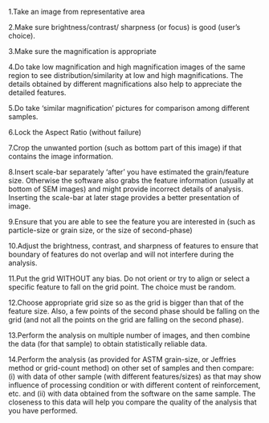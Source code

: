 1.Take an image from representative area 

2.Make sure brightness/contrast/ sharpness (or focus) is good (user’s choice).  

3.Make sure the magnification is appropriate 

4.Do take low magnification and high magnification images of the same region to see distribution/similarity at low and high magnifications. The details obtained by different magnifications also help to appreciate the detailed features. 

5.Do take ‘similar magnification’ pictures for comparison among different samples. 

6.Lock the Aspect Ratio (without failure) 

7.Crop the unwanted portion (such as bottom part of this image) if that contains the image information. 

8.Insert scale-bar separately ‘after’ you have estimated the grain/feature size. Otherwise the software also grabs the feature information (usually at bottom of SEM images) and might provide incorrect details of analysis. Inserting the scale-bar at later stage provides a better presentation of image. 

9.Ensure that you are able to see the feature you are interested in (such as particle-size or grain size, or the size of second-phase) 

10.Adjust the brightness, contrast, and sharpness of features to ensure that boundary of features do not overlap and will not interfere during the analysis.  

11.Put the grid WITHOUT any bias. Do not orient or try to align or select a specific feature to fall on the grid point. The choice must be random. 

12.Choose appropriate grid size so as the grid is bigger than that of the feature size. Also, a few points of the second phase should be falling on the grid (and not all the points on the grid are falling on the second phase).  

13.Perform the analysis on multiple number of images, and then combine the data (for that sample) to obtain statistically reliable data. 

14.Perform the analysis (as provided for ASTM grain-size, or Jeffries method or grid-count method) on other set of samples and then compare: (i) with data of other sample (with different features/sizes) as that may show influence of processing condition or with different content of reinforcement, etc. and (ii) with data obtained from the software on the same sample. The closeness to this data will help you compare the quality of the analysis that you have performed.  